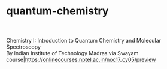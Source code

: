# quantum-chemistry<br><br>

Chemistry I: Introduction to Quantum Chemistry and Molecular Spectroscopy<br>By Indian Institute of Technology Madras via Swayam<br>course|https://onlinecourses.nptel.ac.in/noc17_cy05/preview<br><br>
